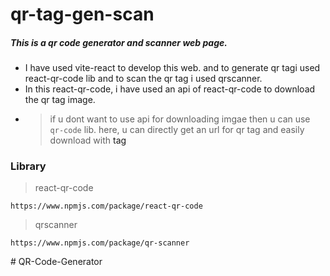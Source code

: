 # qr-tag-gen-scan
##### This is a qr code generator and scanner web page.

- I have used vite-react to develop this web. and to generate qr tagi used react-qr-code lib and to scan the qr tag i used qrscanner.
- In this react-qr-code, i have used an api of react-qr-code to download the qr tag image.
* > if u dont want to use api for downloading imgae then u can use ```qr-code``` lib. here, u can directly get an url for qr tag and easily download with <a/> tag 

### Library 

> react-qr-code 
```
https://www.npmjs.com/package/react-qr-code
```
> qrscanner
```
https://www.npmjs.com/package/qr-scanner
```
#   Q R - C o d e - G e n e r a t o r  
 